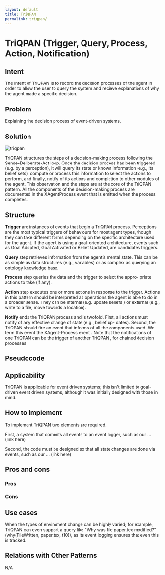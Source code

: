 ```yaml
---
layout: default
title: TriQPAN
permalink: triqpan/
---
```


# TriQPAN (Trigger, Query, Process, Action, Notification)

## Intent
The intent of TriQPAN is to record the decision processes of the agent in order to allow the user to query the system and recieve explanations of why the agent made a specific decision.

## Problem
Explaining the decision process of event-driven systems.

## Solution
![triqpan](/xag/patterns/triqpan/triqpan.png)

TriQPAN structures the steps of a decision-making process following the Sense-Deliberate-Act loop. Once the decision process has been triggered (e.g. by a perception), it will query its state or known information (e.g., its belief sets), compute or process this information to select the actions to perform, and finally, notify of its actions and completion to other modules of the agent. This observation and the steps are at the core of the TriQPAN pattern. All the components of the decision-making process are documented in the XAgentProcess event that is emitted when the process completes.

## Structure
<p><b>Trigger</b> are instances of events that begin a TriQPAN process. Perceptions are the most typical triggers of behaviours for most agent types, though they can take different forms depending on the specific architecture used for the agent. If the agent is using a goal-oriented architecture, events such as Goal Adopted, Goal Activated or Belief Updated, are candidates triggers.</p>
<p><b>Query</b> step retrieves information from the agent’s mental state. This can be as simple as data structures (e.g., variables) or as complex as querying an ontology knowledge base.</p>
<p><b>Process</b> step queries the data and the trigger to select the appro- priate actions to take (if any).</p>
<p><b>Action</b> step executes one or more actions in response to the trigger. Actions in this pattern should be interpreted as operations the agent is able to do in a broader sense. They can be internal (e.g. update beliefs ) or external (e.g., write to a file, move towards a location).</p>
<p><b>Notify</b> ends the TriQPAN process and is twofold. First, all actions
must notify of any effective change of state (e.g., belief up-
dates). Second, the TriQPAN should fire an event that informs of all the components used. We term this event the XAgent-Process event . Note that the notifications of one TriQPAN can be the trigger of another TriQPAN , for chained decision processes</p>

## Pseudocode

## Applicability
TriQPAN is applicable for event driven systems; this isn't limited to goal-driven event driven systems, although it was initially designed with those in mind.

## How to implement
To implement TriQPAN two elements are required.

First, a system that commits all events to an event logger, such as our ... (link here)

Second, the code must be designed so that all state changes are done via events, such as our ... (link here)

## Pros and cons
### Pros

### Cons

## Use cases
When the types of enviroment change can be highly varied; for example, TriQPAN can even support a query like "Why was file paper.tex modified?" (why(FileWritten, paper.tex, t10)), as its event logging ensures that even this is tracked.

## Relations with Other Patterns
N/A
